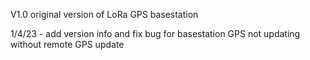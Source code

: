 V1.0 original version of LoRa GPS basestation

1/4/23 - add version info and fix bug for basestation GPS not updating without remote GPS update
